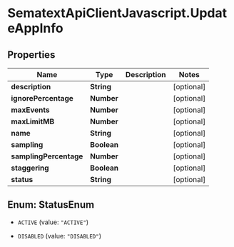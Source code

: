 # SematextApiClientJavascript.UpdateAppInfo

## Properties
Name | Type | Description | Notes
------------ | ------------- | ------------- | -------------
**description** | **String** |  | [optional] 
**ignorePercentage** | **Number** |  | [optional] 
**maxEvents** | **Number** |  | [optional] 
**maxLimitMB** | **Number** |  | [optional] 
**name** | **String** |  | [optional] 
**sampling** | **Boolean** |  | [optional] 
**samplingPercentage** | **Number** |  | [optional] 
**staggering** | **Boolean** |  | [optional] 
**status** | **String** |  | [optional] 


<a name="StatusEnum"></a>
## Enum: StatusEnum


* `ACTIVE` (value: `"ACTIVE"`)

* `DISABLED` (value: `"DISABLED"`)




